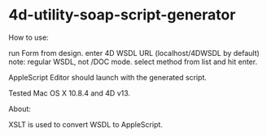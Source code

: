 4d-utility-soap-script-generator
================================

How to use:

run Form from design.
enter 4D WSDL URL (localhost/4DWSDL by default) 
note: regular WSDL, not /DOC mode.
select method from list and hit enter.

AppleScript Editor should launch with the generated script.

Tested Mac OS X 10.8.4 and 4D v13.

About:

XSLT is used to convert WSDL to AppleScript.
